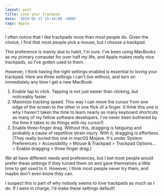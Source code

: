 ```yaml
---
layout: post
title: Love your trackpad
date: '2019-01-21 15:34:00 -0800'
tags: Apple
---
```

I often notice that I like trackpads more than most people do. Given the choice, I find that most people pick a mouse, but I choose a trackpad.

This preference is mainly due to habit, I'm sure. I've been using MacBooks as my primary computer for over half my life, and Apple makes really nice trackpads, so I've gotten used to them.

However, I think having the right settings enabled is essential to loving your trackpad. Here are three settings I can't live without, and turn on immediately any time I get a new MacBook:

1. Enable tap to click. Tapping is not just easier than clicking, but noticeably faster.
2. Maximize tracking speed. This way I can move the cursor from one edge of the screen to the other in one flick of a finger. (I think this one is why I haven't taken the time to learn nearly as many keyboard shortcuts as many of my fellow software developers. I've never been bothered by the time it takes to do things with my cursor!)
3. Enable three-finger drag. Without this, dragging is fatiguing and probably a cause of repetitive strain injury. With it, dragging is effortless. (They really buried this one in macOS Mojave. It's under System Preferences > Accessibility > Mouse & Trackpad > Trackpad Options... > Enable dragging > three finger drag.)

We all have different needs and preferences, but I bet most people would prefer these settings if they turned them on and gave themselves a little time to get used to it. However, I think most people never try them, and maybe don't even know they can.

I suspect this is part of why nobody seems to love trackpads as much as I do. If I were in charge, I'd make these settings default!
